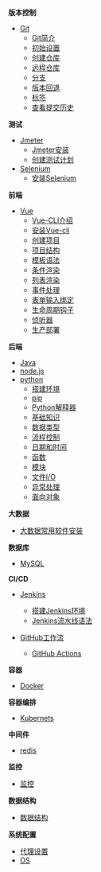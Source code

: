 **版本控制**
  * [Git](notes/版本控制工具/Git/README.md)
    - [Git简介](notes/版本控制工具/Git/Git简介/Git简介.md)
    - [初始设置](notes/版本控制工具/Git/初始设置/初始设置.md)
    - [创建仓库](notes/版本控制工具/Git/创建仓库/创建仓库.md)
    - [远程仓库](notes/版本控制工具/Git/远程仓库/远程仓库.md)
    - [分支](notes/版本控制工具/Git/分支/分支.md)
    - [版本回退](notes/版本控制工具/Git/版本回退/版本回退.md)
    - [标签](notes/版本控制工具/Git/标签/标签.md)
    - [查看提交历史](notes/版本控制工具/Git/提交历史/提交历史.md)

**测试**
  * [Jmeter](notes/Jmeter/README.md)
    - [Jmeter安装](notes/Jmeter/安装/Jmeter安装.md)
    - [创建测试计划](notes/Jmeter/创建测试计划/创建测试计划.md)
  * [Selenium](notes/Selenium/README.md)
    - [安装Selenium](notes/Selenium/安装Selenium/安装Selenium.md)

**前端**
  * [Vue](notes/Vue/README.md)
    - [Vue-CLI介绍](notes/Vue/Vue-CLI介绍/Vue-cli.md)
    - [安装Vue-cli](notes/Vue/安装Vue-cli/安装Vue-cli.md)
    - [创建项目](notes/Vue/创建项目/hello-world.md)
    - [项目结构](notes/Vue/项目结构/项目结构.md)
    - [模板语法](notes/Vue/模板语法/模板语法.md)
    - [条件渲染](notes/Vue/条件渲染/条件渲染.md)
    - [列表渲染](notes/Vue/列表渲染/列表渲染.md)
    - [事件处理](notes/Vue/事件处理/事件处理.md)
    - [表单输入绑定](notes/Vue/表单输入绑定/表单输入绑定.md)
    - [生命周期钩子](notes/Vue/生命周期钩子/生命周期钩子.md)
    - [侦听器](notes/Vue/侦听器/侦听器.md)
    - [生产部署](notes/Vue/生产部署/生产部署.md)

**后端**
  * [Java](notes/Java/README.md)
  * [node.js](notes/node/README.md)
  * [python](notes/python/README.md)
    - [搭建环境](notes/python/搭建环境.md)
    - [pip](notes/python/pip.md)
    - [Python解释器](notes/python/Python解释器.md)
    - [基础知识](notes/python/基础知识.md)
    - [数据类型](notes/python/数据类型.md)
    - [流程控制](notes/python/流程控制.md)
    - [日期和时间](notes/python/日期和时间.md)
    - [函数](notes/python/函数.md)
    - [模块](notes/python/模块.md)
    - [文件I/O](notes/python/文件.md)
    - [异常处理](notes/python/异常处理.md)
    - [面向对象](notes/python/面向对象.md)

**大数据**
  * [大数据常用软件安装](notes/大数据/大数据常用软件安装/README.md)

**数据库**
  * [MySQL](notes/数据库/MySQL/README.md)

**CI/CD**
  * [Jenkins](notes/Jenkins/README.md)
    - [搭建Jenkins环境](notes/Jenkins/搭建Jenkins环境/Jenkins搭建环境.md)
    - [Jenkins流水线语法](notes/Jenkins/Jenkins流水线语法/Jenkins流水线语法.md)

  * [GitHub工作流](notes/GitHub工作流/README.md)
    - [GitHub Actions](notes/GitHub工作流/GitHub工作流.md)

**容器**
  * [Docker](notes/Docker/README.md)

**容器编排**
  * [Kubernets](notes/Kubernetes/README.md)

**中间件**
  * [redis](notes/redis/README.md)

**监控**
* [监控](notes/监控/README.md)

**数据结构**
  * [数据结构](notes/数据结构/README.md)

**系统配置**
  * [代理设置](notes/相关代理设置/README.md)
  * [OS](notes/OS/README.md)






